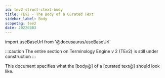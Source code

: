 ```yaml
---
id: tev2-struct-ctext-body
title: TEv2 - The Body of a Curated Text
sidebar_label: Body
scopetag: tev2
date: 20220303
---
```


import useBaseUrl from '@docusaurus/useBaseUrl'

:::caution
The entire section on Terminology Engine v 2 (TEv2) is still under construction
:::

This document specifies what the [body@] of a [curated text@] should look like.
